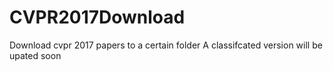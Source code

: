 # CVPR2017Download
Download cvpr 2017 papers to a certain folder
A classifcated version will be upated soon
